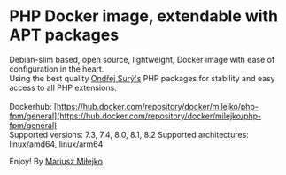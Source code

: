 PHP Docker image, extendable with APT packages
==============================================

Debian-slim based, open source, lightweight, Docker image with ease of configuration in the heart.  
Using the best quality [Ondřej Surý's](https://github.com/oerdnj) PHP packages for stability and easy access to all PHP extensions.<br>
<br>
Dockerhub: [https://hub.docker.com/repository/docker/milejko/php-fpm/general](https://hub.docker.com/repository/docker/milejko/php-fpm/general)<br>
Supported versions: 7.3, 7.4, 8.0, 8.1, 8.2
Supported architectures: linux/amd64, linux/arm64

Enjoy! By [Mariusz Miłejko](https://github.com/milejko)
